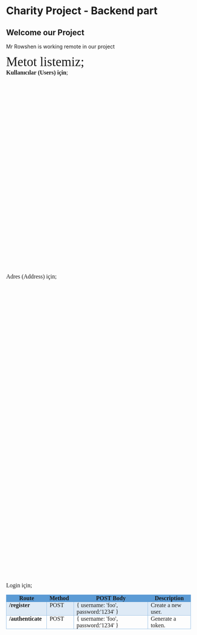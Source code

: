 # Charity Project - Backend part
## Welcome our Project
Mr Rowshen is working remote in our project

<p style='margin:0in;margin-bottom:.0001pt;font-size:16px;font-family:"Times New Roman",serif;'><span style="font-size:35px;">Metot listemiz;</span></p>
<p style='margin:0in;margin-bottom:.0001pt;font-size:16px;font-family:"Times New Roman",serif;'><strong>Kullanıcılar (Users) i&ccedil;in</strong>;</p>
<table style="width: 0.0pt;border-collapse:collapse;border: none;">
    <tbody>
        <tr>
            <td style="width: 103.25pt;border-top: 1pt solid rgb(91, 155, 213);border-bottom: 1pt solid rgb(91, 155, 213);border-left: 1pt solid rgb(91, 155, 213);border-image: initial;border-right: none;background: rgb(91, 155, 213);padding: 0in 5.4pt;vertical-align: top;">
                <p style='margin:0in;margin-bottom:.0001pt;font-size:16px;font-family:"Times New Roman",serif;text-align:center;'><strong>Route</strong></p>
            </td>
            <td style="width: 1in;border-top: 1pt solid rgb(91, 155, 213);border-left: none;border-bottom: 1pt solid rgb(91, 155, 213);border-right: none;background: rgb(91, 155, 213);padding: 0in 5.4pt;vertical-align: top;">
                <p style='margin:0in;margin-bottom:.0001pt;font-size:16px;font-family:"Times New Roman",serif;'><strong>Method</strong></p>
            </td>
            <td style="width: 148.5pt;border-top: 1pt solid rgb(91, 155, 213);border-left: none;border-bottom: 1pt solid rgb(91, 155, 213);border-right: none;background: rgb(91, 155, 213);padding: 0in 5.4pt;vertical-align: top;">
                <p style='margin:0in;margin-bottom:.0001pt;font-size:16px;font-family:"Times New Roman",serif;text-align:center;'><strong>POST Body</strong></p>
            </td>
            <td style="width: 179.25pt;border-top: 1pt solid rgb(91, 155, 213);border-right: 1pt solid rgb(91, 155, 213);border-bottom: 1pt solid rgb(91, 155, 213);border-image: initial;border-left: none;background: rgb(91, 155, 213);padding: 0in 5.4pt;vertical-align: top;">
                <p style='margin:0in;margin-bottom:.0001pt;font-size:16px;font-family:"Times New Roman",serif;text-align:center;'><strong>Description</strong></p>
            </td>
        </tr>
        <tr>
            <td style="width: 103.25pt;border-right: 1pt solid rgb(156, 194, 229);border-bottom: 1pt solid rgb(156, 194, 229);border-left: 1pt solid rgb(156, 194, 229);border-image: initial;border-top: none;background: rgb(222, 234, 246);padding: 0in 5.4pt;vertical-align: top;">
                <p style='margin:0in;margin-bottom:.0001pt;font-size:16px;font-family:"Times New Roman",serif;'><strong><span style="color:red;">/api/users</span></strong></p>
            </td>
            <td style="width: 1in;border-top: none;border-left: none;border-bottom: 1pt solid rgb(156, 194, 229);border-right: 1pt solid rgb(156, 194, 229);background: rgb(222, 234, 246);padding: 0in 5.4pt;vertical-align: top;">
                <p style='margin:0in;margin-bottom:.0001pt;font-size:16px;font-family:"Times New Roman",serif;'>GET</p>
            </td>
            <td style="width: 148.5pt;border-top: none;border-left: none;border-bottom: 1pt solid rgb(156, 194, 229);border-right: 1pt solid rgb(156, 194, 229);background: rgb(222, 234, 246);padding: 0in 5.4pt;vertical-align: top;">
                <p style='margin:0in;margin-bottom:.0001pt;font-size:16px;font-family:"Times New Roman",serif;'>Empty</p>
            </td>
            <td style="width: 179.25pt;border-top: none;border-left: none;border-bottom: 1pt solid rgb(156, 194, 229);border-right: 1pt solid rgb(156, 194, 229);background: rgb(222, 234, 246);padding: 0in 5.4pt;vertical-align: top;">
                <p style='margin:0in;margin-bottom:.0001pt;font-size:16px;font-family:"Times New Roman",serif;'>List all users.</p>
            </td>
        </tr>
        <tr>
            <td style="width: 103.25pt;border-right: 1pt solid rgb(156, 194, 229);border-bottom: 1pt solid rgb(156, 194, 229);border-left: 1pt solid rgb(156, 194, 229);border-image: initial;border-top: none;padding: 0in 5.4pt;vertical-align: top;">
                <p style='margin:0in;margin-bottom:.0001pt;font-size:16px;font-family:"Times New Roman",serif;'><strong><span style="color:  red;">/api/users</span></strong></p>
            </td>
            <td style="width: 1in;border-top: none;border-left: none;border-bottom: 1pt solid rgb(156, 194, 229);border-right: 1pt solid rgb(156, 194, 229);padding: 0in 5.4pt;vertical-align: top;">
                <p style='margin:0in;margin-bottom:.0001pt;font-size:16px;font-family:"Times New Roman",serif;'>POST</p>
            </td>
            <td style="width: 148.5pt;border-top: none;border-left: none;border-bottom: 1pt solid rgb(156, 194, 229);border-right: 1pt solid rgb(156, 194, 229);padding: 0in 5.4pt;vertical-align: top;">
                <p style='margin:0in;margin-bottom:.0001pt;font-size:16px;font-family:"Times New Roman",serif;line-height:13.5pt;background:#FFFFFE;'><span style='font-size:12px;font-family:"Courier New";color:black;'>{</span></p>
                <p style='margin:0in;margin-bottom:.0001pt;font-size:16px;font-family:"Times New Roman",serif;line-height:13.5pt;background:#FFFFFE;'><span style='font-size:12px;font-family:"Courier New";color:#A31515;'>&quot;firstname&quot;</span><span style='font-size:12px;font-family:"Courier New";color:black;'>:</span><span style='font-size:12px;font-family:"Courier New";color:#0451A5;'>&quot;davut&quot;</span><span style='font-size:12px;font-family:"Courier New";color:black;'>,</span></p>
                <p style='margin:0in;margin-bottom:.0001pt;font-size:16px;font-family:"Times New Roman",serif;line-height:13.5pt;background:#FFFFFE;'><span style='font-size:12px;font-family:"Courier New";color:#A31515;'>&quot;lastname&quot;</span><span style='font-size:12px;font-family:"Courier New";color:black;'>:</span><span style='font-size:12px;font-family:"Courier New";color:#0451A5;'>&quot;blk&quot;</span><span style='font-size:12px;font-family:"Courier New";color:black;'>,</span><span style='font-size:12px;font-family:"Courier New";color:#A31515;'>&nbsp;&quot;email&quot;</span><span style='font-size:12px;font-family:  "Courier New";color:black;'>:</span><span style='font-size:12px;font-family:"Courier New";color:#0451A5;'>&quot;davut@mail.com&quot;</span><span style='font-size:12px;font-family:"Courier New";color:black;'>,</span></p>
                <p style='margin:0in;margin-bottom:.0001pt;font-size:16px;font-family:"Times New Roman",serif;line-height:13.5pt;background:#FFFFFE;'><span style='font-size:12px;font-family:"Courier New";color:#A31515;'>&quot;username&quot;</span><span style='font-size:12px;font-family:"Courier New";color:black;'>:</span><span style='font-size:12px;font-family:"Courier New";color:#0451A5;'>&quot;dvtblk&quot;</span><span style='font-size:12px;font-family:"Courier New";color:black;'>,</span></p>
                <p style='margin:0in;margin-bottom:.0001pt;font-size:16px;font-family:"Times New Roman",serif;line-height:13.5pt;background:#FFFFFE;'><span style='font-size:12px;font-family:"Courier New";color:#A31515;'>&quot;password&quot;</span><span style='font-size:12px;font-family:"Courier New";color:black;'>:</span><span style='font-size:12px;font-family:"Courier New";color:#0451A5;'>&quot;dvtblk&quot;</span><span style='font-size:12px;font-family:"Courier New";color:black;'>,</span></p>
                <p style='margin:0in;margin-bottom:.0001pt;font-size:16px;font-family:"Times New Roman",serif;line-height:13.5pt;background:#FFFFFE;'><span style='font-size:12px;font-family:"Courier New";color:#A31515;'>&quot;phone&quot;</span><span style='font-size:12px;font-family:"Courier New";color:black;'>:</span><span style='font-size:12px;font-family:"Courier New";color:#0451A5;'>&quot;+123456789&quot;</span></p>
                <p style='margin:0in;margin-bottom:.0001pt;font-size:16px;font-family:"Times New Roman",serif;line-height:13.5pt;background:#FFFFFE;'><span style='font-size:12px;font-family:"Courier New";color:black;'>}</span></p>
                <p style='margin:0in;margin-bottom:.0001pt;font-size:16px;font-family:"Times New Roman",serif;'>&nbsp;</p>
            </td>
            <td style="width: 179.25pt;border-top: none;border-left: none;border-bottom: 1pt solid rgb(156, 194, 229);border-right: 1pt solid rgb(156, 194, 229);padding: 0in 5.4pt;vertical-align: top;">
                <p style='margin:0in;margin-bottom:.0001pt;font-size:16px;font-family:"Times New Roman",serif;'><span style="font-size:11px;">Create a new user.</span></p>
                <p style='margin:0in;margin-bottom:.0001pt;font-size:16px;font-family:"Times New Roman",serif;line-height:13.5pt;background:#FFFFFE;'><span style='font-size:11px;font-family:"Courier New";color:black;'>[ {</span></p>
                <p style='margin:0in;margin-bottom:.0001pt;font-size:16px;font-family:"Times New Roman",serif;line-height:13.5pt;background:#FFFFFE;'><span style='font-size:11px;font-family:"Courier New";color:#A31515;'>&quot;role&quot;</span><span style='font-size:11px;font-family:"Courier New";color:black;'>:&nbsp;</span><span style='font-size:11px;font-family:"Courier New";color:#0451A5;'>&quot;User&quot;</span><span style='font-size:11px;font-family:"Courier New";color:black;'>,<br>&nbsp;</span><span style='font-size:11px;font-family:"Courier New";color:#A31515;'>&quot;firstname&quot;</span><span style='font-size:11px;font-family:"Courier New";color:black;'>:&nbsp;</span><span style='font-size:11px;font-family:"Courier New";color:#0451A5;'>&quot;davut&quot;</span><span style='font-size:11px;font-family:"Courier New";color:black;'>,</span></p>
                <p style='margin:0in;margin-bottom:.0001pt;font-size:16px;font-family:"Times New Roman",serif;line-height:13.5pt;background:#FFFFFE;'><span style='font-size:11px;font-family:"Courier New";color:#A31515;'>&quot;lastname&quot;</span><span style='font-size:11px;font-family:"Courier New";color:black;'>:&nbsp;</span><span style='font-size:11px;font-family:"Courier New";color:#0451A5;'>&quot;blk&quot;</span><span style='font-size:11px;font-family:"Courier New";color:black;'>,</span></p>
                <p style='margin:0in;margin-bottom:.0001pt;font-size:16px;font-family:"Times New Roman",serif;line-height:13.5pt;background:#FFFFFE;'><span style='font-size:11px;font-family:"Courier New";color:#A31515;'>&quot;email&quot;</span><span style='font-size:11px;font-family:"Courier New";color:black;'>:&nbsp;</span><span style='font-size:11px;font-family:"Courier New";color:#0451A5;'>&quot;davut@mail.com&quot;</span><span style='font-size:11px;font-family:"Courier New";color:black;'>,</span></p>
                <p style='margin:0in;margin-bottom:.0001pt;font-size:16px;font-family:"Times New Roman",serif;line-height:13.5pt;background:#FFFFFE;'><span style='font-size:11px;font-family:"Courier New";color:#A31515;'>&quot;username&quot;</span><span style='font-size:11px;font-family:"Courier New";color:black;'>:&nbsp;</span><span style='font-size:11px;font-family:"Courier New";color:#0451A5;'>&quot;dvtblk&quot;</span><span style='font-size:11px;font-family:"Courier New";color:black;'>,</span></p>
                <p style='margin:0in;margin-bottom:.0001pt;font-size:16px;font-family:"Times New Roman",serif;line-height:13.5pt;background:#FFFFFE;'><span style='font-size:11px;font-family:"Courier New";color:#A31515;'>&quot;password&quot;</span><span style='font-size:11px;font-family:"Courier New";color:black;'>:&nbsp;</span><span style='font-size:11px;font-family:"Courier New";color:#0451A5;'>&quot;dvtblk&quot;</span><span style='font-size:11px;font-family:"Courier New";color:black;'>,</span></p>
                <p style='margin:0in;margin-bottom:.0001pt;font-size:16px;font-family:"Times New Roman",serif;line-height:13.5pt;background:#FFFFFE;'><span style='font-size:11px;font-family:"Courier New";color:#A31515;'>&quot;company&quot;</span><span style='font-size:11px;font-family:"Courier New";color:black;'>:&nbsp;</span><strong><span style='font-size:11px;font-family:"Courier New";color:#0451A5;'>null</span></strong><span style='font-size:11px;font-family:"Courier New";color:black;'>,</span></p>
                <p style='margin:0in;margin-bottom:.0001pt;font-size:16px;font-family:"Times New Roman",serif;line-height:13.5pt;background:#FFFFFE;'><span style='font-size:11px;font-family:"Courier New";color:#A31515;'>&quot;address&quot;</span><span style='font-size:11px;font-family:"Courier New";color:black;'>:&nbsp;</span><strong><span style='font-size:11px;font-family:"Courier New";color:#0451A5;'>null</span></strong><span style='font-size:11px;font-family:"Courier New";color:black;'>,</span></p>
                <p style='margin:0in;margin-bottom:.0001pt;font-size:16px;font-family:"Times New Roman",serif;line-height:13.5pt;background:#FFFFFE;'><span style='font-size:11px;font-family:"Courier New";color:#A31515;'>&quot;phone&quot;</span><span style='font-size:11px;font-family:"Courier New";color:black;'>:&nbsp;</span><span style='font-size:11px;font-family:"Courier New";color:#098658;'>123456789</span><span style='font-size:11px;font-family:"Courier New";color:black;'>,</span></p>
                <p style='margin:0in;margin-bottom:.0001pt;font-size:16px;font-family:"Times New Roman",serif;line-height:13.5pt;background:#FFFFFE;'><span style='font-size:11px;font-family:"Courier New";color:#A31515;'>&quot;last_login&quot;</span><span style='font-size:11px;font-family:"Courier New";color:black;'>:&nbsp;</span><span style='font-size:11px;font-family:"Courier New";color:#0451A5;'>&quot;2021-03-18T14:52:37.047Z&quot;</span><span style='font-size:11px;font-family:"Courier New";color:black;'>,</span></p>
                <p style='margin:0in;margin-bottom:.0001pt;font-size:16px;font-family:"Times New Roman",serif;line-height:13.5pt;background:#FFFFFE;'><span style='font-size:11px;font-family:"Courier New";color:#A31515;'>&quot;id&quot;</span><span style='font-size:11px;font-family:"Courier New";color:black;'>:&nbsp;</span><span style='font-size:11px;font-family:"Courier New";color:#0451A5;'>&quot;6053693574905c049a25c9d8&quot;</span></p>
                <p style='margin:0in;margin-bottom:.0001pt;font-size:16px;font-family:"Times New Roman",serif;line-height:13.5pt;background:#FFFFFE;'><span style='font-size:11px;font-family:"Courier New";color:black;'>&nbsp; &nbsp; }]</span></p>
            </td>
        </tr>
        <tr>
            <td style="width: 103.25pt;border-right: 1pt solid rgb(156, 194, 229);border-bottom: 1pt solid rgb(156, 194, 229);border-left: 1pt solid rgb(156, 194, 229);border-image: initial;border-top: none;background: rgb(222, 234, 246);padding: 0in 5.4pt;vertical-align: top;">
                <p style='margin:0in;margin-bottom:.0001pt;font-size:16px;font-family:"Times New Roman",serif;'><strong><span style="color:red;">/api/users/:id</span></strong></p>
            </td>
            <td style="width: 1in;border-top: none;border-left: none;border-bottom: 1pt solid rgb(156, 194, 229);border-right: 1pt solid rgb(156, 194, 229);background: rgb(222, 234, 246);padding: 0in 5.4pt;vertical-align: top;">
                <p style='margin:0in;margin-bottom:.0001pt;font-size:16px;font-family:"Times New Roman",serif;'>GET</p>
            </td>
            <td style="width: 148.5pt;border-top: none;border-left: none;border-bottom: 1pt solid rgb(156, 194, 229);border-right: 1pt solid rgb(156, 194, 229);background: rgb(222, 234, 246);padding: 0in 5.4pt;vertical-align: top;">
                <p style='margin:0in;margin-bottom:.0001pt;font-size:16px;font-family:"Times New Roman",serif;'>Empty</p>
            </td>
            <td style="width: 179.25pt;border-top: none;border-left: none;border-bottom: 1pt solid rgb(156, 194, 229);border-right: 1pt solid rgb(156, 194, 229);background: rgb(222, 234, 246);padding: 0in 5.4pt;vertical-align: top;">
                <p style='margin:0in;margin-bottom:.0001pt;font-size:16px;font-family:"Times New Roman",serif;'>Get a user.</p>
            </td>
        </tr>
        <tr>
            <td style="width: 103.25pt;border-right: 1pt solid rgb(156, 194, 229);border-bottom: 1pt solid rgb(156, 194, 229);border-left: 1pt solid rgb(156, 194, 229);border-image: initial;border-top: none;padding: 0in 5.4pt;vertical-align: top;">
                <p style='margin:0in;margin-bottom:.0001pt;font-size:16px;font-family:"Times New Roman",serif;'><strong><span style="color:  red;">/api/users/:id</span></strong></p>
            </td>
            <td style="width: 1in;border-top: none;border-left: none;border-bottom: 1pt solid rgb(156, 194, 229);border-right: 1pt solid rgb(156, 194, 229);padding: 0in 5.4pt;vertical-align: top;">
                <p style='margin:0in;margin-bottom:.0001pt;font-size:16px;font-family:"Times New Roman",serif;'>PUT</p>
            </td>
            <td style="width: 148.5pt;border-top: none;border-left: none;border-bottom: 1pt solid rgb(156, 194, 229);border-right: 1pt solid rgb(156, 194, 229);padding: 0in 5.4pt;vertical-align: top;">
                <p style='margin:0in;margin-bottom:.0001pt;font-size:16px;font-family:"Times New Roman",serif;line-height:13.5pt;background:#FFFFFE;'><span style='font-size:12px;font-family:"Courier New";color:black;'>{</span></p>
                <p style='margin:0in;margin-bottom:.0001pt;font-size:16px;font-family:"Times New Roman",serif;line-height:13.5pt;background:#FFFFFE;'><span style='font-size:12px;font-family:"Courier New";color:#A31515;'>&quot;firstname&quot;</span><span style='font-size:12px;font-family:"Courier New";color:black;'>:</span><span style='font-size:12px;font-family:"Courier New";color:#0451A5;'>&quot;john2&quot;</span><span style='font-size:12px;font-family:"Courier New";color:black;'>,</span></p>
                <p style='margin:0in;margin-bottom:.0001pt;font-size:16px;font-family:"Times New Roman",serif;line-height:13.5pt;background:#FFFFFE;'><span style='font-size:12px;font-family:"Courier New";color:#A31515;'>&quot;lastname&quot;</span><span style='font-size:12px;font-family:"Courier New";color:black;'>:</span><span style='font-size:12px;font-family:"Courier New";color:#0451A5;'>&quot;doe2&quot;</span><span style='font-size:12px;font-family:"Courier New";color:black;'>, &nbsp; &nbsp;</span><span style='font-size:12px;font-family:"Courier New";color:#A31515;'>&quot;email&quot;</span><span style='font-size:12px;font-family:"Courier New";color:black;'>:</span><span style='font-size:12px;font-family:"Courier New";color:#0451A5;'>&quot;john@example.com&quot;</span><span style='font-size:12px;font-family:"Courier New";color:black;'>, &nbsp; &nbsp;</span><span style='font-size:12px;font-family:"Courier New";color:#A31515;'>&quot;username&quot;</span><span style='font-size:12px;font-family:"Courier New";color:black;'>:</span><span style='font-size:12px;font-family:"Courier New";color:#0451A5;'>&quot;johndoe2&quot;</span><span style='font-size:12px;font-family:"Courier New";color:black;'>, &nbsp; &nbsp;</span><span style='font-size:12px;font-family:"Courier New";color:#A31515;'>&quot;password&quot;</span><span style='font-size:12px;font-family:"Courier New";color:black;'>:</span><span style='font-size:12px;font-family:"Courier New";color:#0451A5;'>&quot;johndoe2&quot;</span><span style='font-size:12px;font-family:"Courier New";color:black;'>, &nbsp; &nbsp;</span><span style='font-size:12px;font-family:"Courier New";color:#A31515;'>&quot;phone&quot;</span><span style='font-size:12px;font-family:"Courier New";color:black;'>:</span><span style='font-size:12px;font-family:"Courier New";color:#0451A5;'>&quot;+12345678922222&quot;</span></p>
                <p style='margin:0in;margin-bottom:.0001pt;font-size:16px;font-family:"Times New Roman",serif;line-height:13.5pt;background:#FFFFFE;'><span style='font-size:12px;font-family:"Courier New";color:black;'>}</span></p>
            </td>
            <td style="width: 179.25pt;border-top: none;border-left: none;border-bottom: 1pt solid rgb(156, 194, 229);border-right: 1pt solid rgb(156, 194, 229);padding: 0in 5.4pt;vertical-align: top;">
                <p style='margin:0in;margin-bottom:.0001pt;font-size:16px;font-family:"Times New Roman",serif;'>Update a user with new info.</p>
            </td>
        </tr>
        <tr>
            <td style="width: 103.25pt;border-right: 1pt solid rgb(156, 194, 229);border-bottom: 1pt solid rgb(156, 194, 229);border-left: 1pt solid rgb(156, 194, 229);border-image: initial;border-top: none;background: rgb(222, 234, 246);padding: 0in 5.4pt;vertical-align: top;">
                <p style='margin:0in;margin-bottom:.0001pt;font-size:16px;font-family:"Times New Roman",serif;'><strong><span style="color:red;">/api/users/:id</span></strong></p>
            </td>
            <td style="width: 1in;border-top: none;border-left: none;border-bottom: 1pt solid rgb(156, 194, 229);border-right: 1pt solid rgb(156, 194, 229);background: rgb(222, 234, 246);padding: 0in 5.4pt;vertical-align: top;">
                <p style='margin:0in;margin-bottom:.0001pt;font-size:16px;font-family:"Times New Roman",serif;'>DELETE</p>
            </td>
            <td style="width: 148.5pt;border-top: none;border-left: none;border-bottom: 1pt solid rgb(156, 194, 229);border-right: 1pt solid rgb(156, 194, 229);background: rgb(222, 234, 246);padding: 0in 5.4pt;vertical-align: top;">
                <p style='margin:0in;margin-bottom:.0001pt;font-size:16px;font-family:"Times New Roman",serif;'>Empty</p>
            </td>
            <td style="width: 179.25pt;border-top: none;border-left: none;border-bottom: 1pt solid rgb(156, 194, 229);border-right: 1pt solid rgb(156, 194, 229);background: rgb(222, 234, 246);padding: 0in 5.4pt;vertical-align: top;">
                <p style='margin:0in;margin-bottom:.0001pt;font-size:16px;font-family:"Times New Roman",serif;'>Delete a user.</p>
            </td>
        </tr>
        <tr>
            <td style="width: 103.25pt;border-right: 1pt solid rgb(156, 194, 229);border-bottom: 1pt solid rgb(156, 194, 229);border-left: 1pt solid rgb(156, 194, 229);border-image: initial;border-top: none;padding: 0in 5.4pt;vertical-align: top;">
                <p style='margin:0in;margin-bottom:.0001pt;font-size:16px;font-family:"Times New Roman",serif;'><strong><span style="color:  red;">/api/users/</span></strong></p>
            </td>
            <td style="width: 1in;border-top: none;border-left: none;border-bottom: 1pt solid rgb(156, 194, 229);border-right: 1pt solid rgb(156, 194, 229);padding: 0in 5.4pt;vertical-align: top;">
                <p style='margin:0in;margin-bottom:.0001pt;font-size:16px;font-family:"Times New Roman",serif;'><span style="color:red;">DELETE</span></p>
            </td>
            <td style="width: 148.5pt;border-top: none;border-left: none;border-bottom: 1pt solid rgb(156, 194, 229);border-right: 1pt solid rgb(156, 194, 229);padding: 0in 5.4pt;vertical-align: top;">
                <p style='margin:0in;margin-bottom:.0001pt;font-size:16px;font-family:"Times New Roman",serif;'><span style="color:red;">Empty</span></p>
            </td>
            <td style="width: 179.25pt;border-top: none;border-left: none;border-bottom: 1pt solid rgb(156, 194, 229);border-right: 1pt solid rgb(156, 194, 229);padding: 0in 5.4pt;vertical-align: top;">
                <p style='margin:0in;margin-bottom:.0001pt;font-size:16px;font-family:"Times New Roman",serif;'><span style="color:red;">Delete all users.</span></p>
            </td>
        </tr>
    </tbody>
</table>
<p style='margin:0in;margin-bottom:.0001pt;font-size:16px;font-family:"Times New Roman",serif;'>Adres (Address) i&ccedil;in;</p>
<table style="width: 0.0pt;border-collapse:collapse;border: none;">
    <tbody>
        <tr>
            <td style="width: 112.25pt;border-top: 1pt solid rgb(91, 155, 213);border-bottom: 1pt solid rgb(91, 155, 213);border-left: 1pt solid rgb(91, 155, 213);border-image: initial;border-right: none;background: rgb(91, 155, 213);padding: 0in 5.4pt;vertical-align: top;">
                <p style='margin:0in;margin-bottom:.0001pt;font-size:16px;font-family:"Times New Roman",serif;text-align:center;'><strong>Route</strong></p>
            </td>
            <td style="width: 40.5pt;border-top: 1pt solid rgb(91, 155, 213);border-left: none;border-bottom: 1pt solid rgb(91, 155, 213);border-right: none;background: rgb(91, 155, 213);padding: 0in 5.4pt;vertical-align: top;">
                <p style='margin:0in;margin-bottom:.0001pt;font-size:16px;font-family:"Times New Roman",serif;'><strong>Method</strong></p>
            </td>
            <td style="width: 139.5pt;border-top: 1pt solid rgb(91, 155, 213);border-left: none;border-bottom: 1pt solid rgb(91, 155, 213);border-right: none;background: rgb(91, 155, 213);padding: 0in 5.4pt;vertical-align: top;">
                <p style='margin:0in;margin-bottom:.0001pt;font-size:16px;font-family:"Times New Roman",serif;text-align:center;'><strong>POST Body</strong></p>
            </td>
            <td style="width: 2.75in;border-top: 1pt solid rgb(91, 155, 213);border-right: 1pt solid rgb(91, 155, 213);border-bottom: 1pt solid rgb(91, 155, 213);border-image: initial;border-left: none;background: rgb(91, 155, 213);padding: 0in 5.4pt;vertical-align: top;">
                <p style='margin:0in;margin-bottom:.0001pt;font-size:16px;font-family:"Times New Roman",serif;text-align:center;'><strong>Description</strong></p>
            </td>
        </tr>
        <tr>
            <td style="width: 112.25pt;border-right: 1pt solid rgb(156, 194, 229);border-bottom: 1pt solid rgb(156, 194, 229);border-left: 1pt solid rgb(156, 194, 229);border-image: initial;border-top: none;background: rgb(222, 234, 246);padding: 0in 5.4pt;vertical-align: top;">
                <p style='margin:0in;margin-bottom:.0001pt;font-size:16px;font-family:"Times New Roman",serif;'><strong>/api/address</strong></p>
            </td>
            <td style="width: 40.5pt;border-top: none;border-left: none;border-bottom: 1pt solid rgb(156, 194, 229);border-right: 1pt solid rgb(156, 194, 229);background: rgb(222, 234, 246);padding: 0in 5.4pt;vertical-align: top;">
                <p style='margin:0in;margin-bottom:.0001pt;font-size:16px;font-family:"Times New Roman",serif;'>GET</p>
            </td>
            <td style="width: 139.5pt;border-top: none;border-left: none;border-bottom: 1pt solid rgb(156, 194, 229);border-right: 1pt solid rgb(156, 194, 229);background: rgb(222, 234, 246);padding: 0in 5.4pt;vertical-align: top;">
                <p style='margin:0in;margin-bottom:.0001pt;font-size:16px;font-family:"Times New Roman",serif;'>Empty</p>
            </td>
            <td style="width: 2.75in;border-top: none;border-left: none;border-bottom: 1pt solid rgb(156, 194, 229);border-right: 1pt solid rgb(156, 194, 229);background: rgb(222, 234, 246);padding: 0in 5.4pt;vertical-align: top;">
                <p style='margin:0in;margin-bottom:.0001pt;font-size:16px;font-family:"Times New Roman",serif;'>List all addresses.</p>
            </td>
        </tr>
        <tr>
            <td style="width: 112.25pt;border-right: 1pt solid rgb(156, 194, 229);border-bottom: 1pt solid rgb(156, 194, 229);border-left: 1pt solid rgb(156, 194, 229);border-image: initial;border-top: none;padding: 0in 5.4pt;height: 8.75pt;vertical-align: top;">
                <p style='margin:0in;margin-bottom:.0001pt;font-size:16px;font-family:"Times New Roman",serif;'><strong>/api/address</strong></p>
            </td>
            <td style="width: 40.5pt;border-top: none;border-left: none;border-bottom: 1pt solid rgb(156, 194, 229);border-right: 1pt solid rgb(156, 194, 229);padding: 0in 5.4pt;height: 8.75pt;vertical-align: top;">
                <p style='margin:0in;margin-bottom:.0001pt;font-size:16px;font-family:"Times New Roman",serif;'>POST</p>
            </td>
            <td style="width: 139.5pt;border-top: none;border-left: none;border-bottom: 1pt solid rgb(156, 194, 229);border-right: 1pt solid rgb(156, 194, 229);padding: 0in 5.4pt;height: 8.75pt;vertical-align: top;">
                <p style='margin:0in;margin-bottom:.0001pt;font-size:16px;font-family:"Times New Roman",serif;line-height:13.5pt;background:#FFFFFE;'><span style='font-size:12px;font-family:"Courier New";color:black;'>{</span></p>
                <p style='margin:0in;margin-bottom:.0001pt;font-size:16px;font-family:"Times New Roman",serif;line-height:13.5pt;background:#FFFFFE;'><span style='font-size:12px;font-family:"Courier New";color:black;'>&nbsp; &nbsp;&nbsp;</span><span style='font-size:12px;font-family:"Courier New";color:#A31515;'>&quot;address_name&quot;</span><span style='font-size:12px;font-family:"Courier New";color:black;'>:</span><span style='font-size:12px;font-family:"Courier New";color:#0451A5;'>&quot;ev&quot;</span><span style='font-size:12px;font-family:"Courier New";color:black;'>, &nbsp; &nbsp;</span><span style='font-size:12px;font-family:"Courier New";color:#A31515;'>&quot;address_title&quot;</span><span style='font-size:12px;font-family:"Courier New";color:black;'>:</span><span style='font-size:12px;font-family:"Courier New";color:#0451A5;'>&quot;Evim&quot;</span><span style='font-size:12px;font-family:"Courier New";color:black;'>,</span></p>
                <p style='margin:0in;margin-bottom:.0001pt;font-size:16px;font-family:"Times New Roman",serif;line-height:13.5pt;background:#FFFFFE;'><span style='font-size:12px;font-family:"Courier New";color:#A31515;'>&quot;country&quot;</span><span style='font-size:12px;font-family:"Courier New";color:black;'>:</span><span style='font-size:12px;font-family:"Courier New";color:#0451A5;'>&quot;Turkey&quot;</span><span style='font-size:12px;font-family:"Courier New";color:black;'>,</span></p>
                <p style='margin:0in;margin-bottom:.0001pt;font-size:16px;font-family:"Times New Roman",serif;line-height:13.5pt;background:#FFFFFE;'><span style='font-size:12px;font-family:"Courier New";color:#A31515;'>&quot;city&quot;</span><span style='font-size:12px;font-family:"Courier New";color:black;'>:</span><span style='font-size:12px;font-family:"Courier New";color:#0451A5;'>&quot;Manisa&quot;</span><span style='font-size:12px;font-family:"Courier New";color:black;'>, &nbsp; &nbsp;</span><span style='font-size:12px;font-family:"Courier New";color:#A31515;'>&quot;state&quot;</span><span style='font-size:12px;font-family:"Courier New";color:black;'>:</span><span style='font-size:12px;font-family:"Courier New";color:#0451A5;'>&quot;Turgutlu&quot;</span><span style='font-size:12px;font-family:"Courier New";color:black;'>, &nbsp; &nbsp;</span><span style='font-size:12px;font-family:"Courier New";color:#A31515;'>&quot;post_code&quot;</span><span style='font-size:12px;font-family:"Courier New";color:black;'>:</span><span style='font-size:12px;font-family:"Courier New";color:#0451A5;'>&quot;45310&quot;</span><span style='font-size:12px;font-family:"Courier New";color:black;'>, &nbsp; &nbsp;</span><span style='font-size:12px;font-family:"Courier New";color:#A31515;'>&quot;id&quot;</span><span style='font-size:12px;font-family:"Courier New";color:black;'>:</span><span style='font-size:12px;font-family:"Courier New";color:#0451A5;'>&quot;6053704974905c049a25c9de&quot;</span></p>
                <p style='margin:0in;margin-bottom:.0001pt;font-size:16px;font-family:"Times New Roman",serif;line-height:13.5pt;background:#FFFFFE;'><span style='font-size:12px;font-family:"Courier New";color:black;'>}</span></p>
            </td>
            <td style="width: 2.75in;border-top: none;border-left: none;border-bottom: 1pt solid rgb(156, 194, 229);border-right: 1pt solid rgb(156, 194, 229);padding: 0in 5.4pt;height: 8.75pt;vertical-align: top;">
                <p style='margin:0in;margin-bottom:.0001pt;font-size:16px;font-family:"Times New Roman",serif;line-height:13.5pt;background:#FFFFFE;'><span style="font-size:11px;">Create a new address.</span><span style='font-size:11px;font-family:"Courier New";color:black;'>&nbsp;{</span></p>
                <p style='margin:0in;margin-bottom:.0001pt;font-size:16px;font-family:"Times New Roman",serif;line-height:13.5pt;background:#FFFFFE;'><span style='font-size:11px;font-family:"Courier New";color:black;'>&nbsp;</span><span style='font-size:11px;font-family:"Courier New";color:#A31515;'>&quot;role&quot;</span><span style='font-size:11px;font-family:"Courier New";color:black;'>:&nbsp;</span><span style='font-size:11px;font-family:"Courier New";color:#0451A5;'>&quot;User&quot;</span><span style='font-size:11px;font-family:"Courier New";color:black;'>,</span></p>
                <p style='margin:0in;margin-bottom:.0001pt;font-size:16px;font-family:"Times New Roman",serif;line-height:13.5pt;background:#FFFFFE;'><span style='font-size:11px;font-family:"Courier New";color:#A31515;'>&quot;firstname&quot;</span><span style='font-size:11px;font-family:"Courier New";color:black;'>:&nbsp;</span><span style='font-size:11px;font-family:"Courier New";color:#0451A5;'>&quot;john3</span></p>
                <p style='margin:0in;margin-bottom:.0001pt;font-size:16px;font-family:"Times New Roman",serif;line-height:13.5pt;background:#FFFFFE;'><span style='font-size:11px;font-family:"Courier New";color:#A31515;'>&quot;lastname&quot;</span><span style='font-size:11px;font-family:"Courier New";color:black;'>:&nbsp;</span><span style='font-size:11px;font-family:"Courier New";color:#0451A5;'>&quot;doe2&quot;</span><span style='font-size:11px;font-family:"Courier New";color:black;'>,</span></p>
                <p style='margin:0in;margin-bottom:.0001pt;font-size:16px;font-family:"Times New Roman",serif;line-height:13.5pt;background:#FFFFFE;'><span style='font-size:11px;font-family:"Courier New";color:#A31515;'>&quot;email&quot;</span><span style='font-size:11px;font-family:"Courier New";color:black;'>:&nbsp;</span><span style='font-size:11px;font-family:"Courier New";color:#0451A5;'>&quot;john@example2.com&quot;</span><span style='font-size:11px;font-family:"Courier New";color:black;'>,</span></p>
                <p style='margin:0in;margin-bottom:.0001pt;font-size:16px;font-family:"Times New Roman",serif;line-height:13.5pt;background:#FFFFFE;'><span style='font-size:11px;font-family:"Courier New";color:#A31515;'>&quot;username&quot;</span><span style='font-size:11px;font-family:"Courier New";color:black;'>:&nbsp;</span><span style='font-size:11px;font-family:"Courier New";color:#0451A5;'>&quot;johndoe3&quot;</span><span style='font-size:11px;font-family:"Courier New";color:black;'>,</span></p>
                <p style='margin:0in;margin-bottom:.0001pt;font-size:16px;font-family:"Times New Roman",serif;line-height:13.5pt;background:#FFFFFE;'><span style='font-size:11px;font-family:"Courier New";color:#A31515;'>&quot;password&quot;</span><span style='font-size:11px;font-family:"Courier New";color:black;'>:&nbsp;</span><span style='font-size:11px;font-family:"Courier New";color:#0451A5;'>&quot;johndoe2&quot;</span><span style='font-size:11px;font-family:"Courier New";color:black;'>,</span></p>
                <p style='margin:0in;margin-bottom:.0001pt;font-size:16px;font-family:"Times New Roman",serif;line-height:13.5pt;background:#FFFFFE;'><span style='font-size:11px;font-family:"Courier New";color:#A31515;'>&quot;company&quot;</span><span style='font-size:11px;font-family:"Courier New";color:black;'>:&nbsp;</span><strong><span style='font-size:11px;font-family:"Courier New";color:#0451A5;'>null</span></strong><span style='font-size:11px;font-family:"Courier New";color:black;'>,</span></p>
                <p style='margin:0in;margin-bottom:.0001pt;font-size:16px;font-family:"Times New Roman",serif;line-height:13.5pt;background:#FFFFFE;'><strong><span style='font-size:11px;font-family:"Courier New";color:#FFC000;'>&quot;</span></strong><strong><span style='font-size:11px;font-family:"Courier New";color:#C00000;'>address</span></strong><strong><span style='font-size:11px;font-family:"Courier New";color:#FFC000;'>&quot;:&nbsp;</span></strong><strong><span style='font-size:11px;font-family:"Courier New";color:#00B050;'>&quot;605377f94ab73b05a7343664&quot;,</span></strong></p>
                <p style='margin:0in;margin-bottom:.0001pt;font-size:16px;font-family:"Times New Roman",serif;line-height:13.5pt;background:#FFFFFE;'><span style='font-size:11px;font-family:"Courier New";color:#A31515;'>&quot;phone&quot;</span><span style='font-size:11px;font-family:"Courier New";color:black;'>:&nbsp;</span><span style='font-size:11px;font-family:"Courier New";color:#0070C0;'>12345678922222</span><span style='font-size:11px;font-family:"Courier New";color:black;'>,</span></p>
                <p style='margin:0in;margin-bottom:.0001pt;font-size:16px;font-family:"Times New Roman",serif;line-height:13.5pt;background:#FFFFFE;'><span style='font-size:11px;font-family:"Courier New";color:#A31515;'>&quot;last_login&quot;</span><span style='font-size:11px;font-family:"Courier New";color:black;'>:&nbsp;</span><span style='font-size:11px;font-family:"Courier New";color:#0451A5;'>&quot;2021-03-18T15:22:49.571Z&quot;</span><span style='font-size:11px;font-family:"Courier New";color:black;'>,</span></p>
                <p style='margin:0in;margin-bottom:.0001pt;font-size:16px;font-family:"Times New Roman",serif;line-height:13.5pt;background:#FFFFFE;'><span style='font-size:11px;font-family:"Courier New";color:#A31515;'>&quot;id&quot;</span><span style='font-size:11px;font-family:"Courier New";color:black;'>:&nbsp;</span><span style='font-size:11px;font-family:"Courier New";color:#0451A5;'>&quot;6053704974905c049a25c9de&quot;</span><span style='font-size:11px;font-family:"Courier New";color:black;'>}</span></p>
                <p style='margin:0in;margin-bottom:.0001pt;font-size:16px;font-family:"Times New Roman",serif;line-height:13.5pt;background:#FFFFFE;'><span style='font-size:11px;font-family:"Courier New";color:black;'>&nbsp;</span></p>
                <p style='margin:0in;margin-bottom:.0001pt;font-size:16px;font-family:"Times New Roman",serif;line-height:13.5pt;background:#FFFFFE;'><span style="font-size:7px;">&nbsp;</span></p>
            </td>
        </tr>
        <tr>
            <td style="width: 112.25pt;border-right: 1pt solid rgb(156, 194, 229);border-bottom: 1pt solid rgb(156, 194, 229);border-left: 1pt solid rgb(156, 194, 229);border-image: initial;border-top: none;background: rgb(222, 234, 246);padding: 0in 5.4pt;vertical-align: top;">
                <p style='margin:0in;margin-bottom:.0001pt;font-size:16px;font-family:"Times New Roman",serif;'><strong>/api/ address /:id</strong></p>
            </td>
            <td style="width: 40.5pt;border-top: none;border-left: none;border-bottom: 1pt solid rgb(156, 194, 229);border-right: 1pt solid rgb(156, 194, 229);background: rgb(222, 234, 246);padding: 0in 5.4pt;vertical-align: top;">
                <p style='margin:0in;margin-bottom:.0001pt;font-size:16px;font-family:"Times New Roman",serif;'>GET</p>
            </td>
            <td style="width: 139.5pt;border-top: none;border-left: none;border-bottom: 1pt solid rgb(156, 194, 229);border-right: 1pt solid rgb(156, 194, 229);background: rgb(222, 234, 246);padding: 0in 5.4pt;vertical-align: top;">
                <p style='margin:0in;margin-bottom:.0001pt;font-size:16px;font-family:"Times New Roman",serif;'>Empty</p>
                <p style='margin:0in;margin-bottom:.0001pt;font-size:16px;font-family:"Times New Roman",serif;'>&nbsp;</p>
                <p style='margin:0in;margin-bottom:.0001pt;font-size:16px;font-family:"Times New Roman",serif;'>&nbsp;</p>
                <p style='margin:0in;margin-bottom:.0001pt;font-size:16px;font-family:"Times New Roman",serif;'>&nbsp;</p>
                <p style='margin:0in;margin-bottom:.0001pt;font-size:16px;font-family:"Times New Roman",serif;'>&nbsp;</p>
            </td>
            <td style="width: 2.75in;border-top: none;border-left: none;border-bottom: 1pt solid rgb(156, 194, 229);border-right: 1pt solid rgb(156, 194, 229);background: rgb(222, 234, 246);padding: 0in 5.4pt;vertical-align: top;">
                <p style='margin:0in;margin-bottom:.0001pt;font-size:16px;font-family:"Times New Roman",serif;'>Get an address.</p>
                <p style='margin:0in;margin-bottom:.0001pt;font-size:16px;font-family:"Times New Roman",serif;line-height:13.5pt;background:#FFFFFE;'><span style='font-size:11px;font-family:"Courier New";color:black;'>{</span></p>
                <p style='margin:0in;margin-bottom:.0001pt;font-size:16px;font-family:"Times New Roman",serif;line-height:13.5pt;background:#FFFFFE;'><span style='font-size:11px;font-family:"Courier New";color:#A31515;'>&quot;address_name&quot;</span><span style='font-size:11px;font-family:"Courier New";color:black;'>:&nbsp;</span><span style='font-size:11px;font-family:"Courier New";color:#0451A5;'>&quot;ev&quot;</span><span style='font-size:11px;font-family:"Courier New";color:black;'>,</span></p>
                <p style='margin:0in;margin-bottom:.0001pt;font-size:16px;font-family:"Times New Roman",serif;line-height:13.5pt;background:#FFFFFE;'><span style='font-size:11px;font-family:"Courier New";color:#A31515;'>&quot;address_title&quot;</span><span style='font-size:11px;font-family:"Courier New";color:black;'>:&nbsp;</span><span style='font-size:11px;font-family:"Courier New";color:#0451A5;'>&quot;Evim&quot;</span><span style='font-size:11px;font-family:"Courier New";color:black;'>,</span></p>
                <p style='margin:0in;margin-bottom:.0001pt;font-size:16px;font-family:"Times New Roman",serif;line-height:13.5pt;background:#FFFFFE;'><span style='font-size:11px;font-family:"Courier New";color:#A31515;'>&quot;country&quot;</span><span style='font-size:11px;font-family:"Courier New";color:black;'>:&nbsp;</span><span style='font-size:11px;font-family:"Courier New";color:#0451A5;'>&quot;Turkey&quot;</span><span style='font-size:11px;font-family:"Courier New";color:black;'>,</span></p>
                <p style='margin:0in;margin-bottom:.0001pt;font-size:16px;font-family:"Times New Roman",serif;line-height:13.5pt;background:#FFFFFE;'><span style='font-size:11px;font-family:"Courier New";color:#A31515;'>&quot;city&quot;</span><span style='font-size:11px;font-family:"Courier New";color:black;'>:&nbsp;</span><span style='font-size:11px;font-family:"Courier New";color:#0451A5;'>&quot;Manisa&quot;</span><span style='font-size:11px;font-family:"Courier New";color:black;'>,</span></p>
                <p style='margin:0in;margin-bottom:.0001pt;font-size:16px;font-family:"Times New Roman",serif;line-height:13.5pt;background:#FFFFFE;'><span style='font-size:11px;font-family:"Courier New";color:#A31515;'>&quot;state&quot;</span><span style='font-size:11px;font-family:"Courier New";color:black;'>:&nbsp;</span><span style='font-size:11px;font-family:"Courier New";color:#0451A5;'>&quot;Turgutlu&quot;</span><span style='font-size:11px;font-family:"Courier New";color:black;'>,</span></p>
                <p style='margin:0in;margin-bottom:.0001pt;font-size:16px;font-family:"Times New Roman",serif;line-height:13.5pt;background:#FFFFFE;'><span style='font-size:11px;font-family:"Courier New";color:#A31515;'>&quot;post_code&quot;</span><span style='font-size:11px;font-family:"Courier New";color:black;'>:&nbsp;</span><span style='font-size:11px;font-family:"Courier New";color:#0451A5;'>&quot;45310&quot;</span><span style='font-size:11px;font-family:"Courier New";color:black;'>,</span></p>
                <p style='margin:0in;margin-bottom:.0001pt;font-size:16px;font-family:"Times New Roman",serif;line-height:13.5pt;background:#FFFFFE;'><span style='font-size:11px;font-family:"Courier New";color:#A31515;'>&quot;address_1&quot;</span><span style='font-size:11px;font-family:"Courier New";color:black;'>:&nbsp;</span><strong><span style='font-size:11px;font-family:"Courier New";color:#0451A5;'>null</span></strong><span style='font-size:11px;font-family:"Courier New";color:black;'>,</span></p>
                <p style='margin:0in;margin-bottom:.0001pt;font-size:16px;font-family:"Times New Roman",serif;line-height:13.5pt;background:#FFFFFE;'><span style='font-size:11px;font-family:"Courier New";color:#A31515;'>&quot;address_2&quot;</span><span style='font-size:11px;font-family:"Courier New";color:black;'>:&nbsp;</span><strong><span style='font-size:11px;font-family:"Courier New";color:#0451A5;'>null</span></strong><span style='font-size:11px;font-family:"Courier New";color:black;'>,</span></p>
                <p style='margin:0in;margin-bottom:.0001pt;font-size:16px;font-family:"Times New Roman",serif;line-height:13.5pt;background:#FFFFFE;'><span style='font-size:11px;font-family:"Courier New";color:#A31515;'>&quot;updated_at&quot;</span><span style='font-size:11px;font-family:"Courier New";color:black;'>:&nbsp;</span><strong><span style='font-size:11px;font-family:"Courier New";color:#0451A5;'>null</span></strong><span style='font-size:11px;font-family:"Courier New";color:black;'>,</span></p>
                <p style='margin:0in;margin-bottom:.0001pt;font-size:16px;font-family:"Times New Roman",serif;line-height:13.5pt;background:#FFFFFE;'><span style='font-size:11px;font-family:"Courier New";color:#A31515;'>&quot;id&quot;</span><span style='font-size:11px;font-family:"Courier New";color:black;'>:&nbsp;</span><span style='font-size:11px;font-family:"Courier New";color:#0451A5;'>&quot;605377f94ab73b05a7343664&quot;&nbsp;</span><span style='font-size:11px;font-family:"Courier New";color:black;'>&nbsp; &nbsp;}</span></p>
                <p style='margin:0in;margin-bottom:.0001pt;font-size:16px;font-family:"Times New Roman",serif;'><span style="font-size:7px;">&nbsp;</span></p>
            </td>
        </tr>
        <tr>
            <td style="width: 112.25pt;border-right: 1pt solid rgb(156, 194, 229);border-bottom: 1pt solid rgb(156, 194, 229);border-left: 1pt solid rgb(156, 194, 229);border-image: initial;border-top: none;padding: 0in 5.4pt;height: 11.6pt;vertical-align: top;">
                <p style='margin:0in;margin-bottom:.0001pt;font-size:16px;font-family:"Times New Roman",serif;'><strong>/api/ address /:id</strong></p>
            </td>
            <td style="width: 40.5pt;border-top: none;border-left: none;border-bottom: 1pt solid rgb(156, 194, 229);border-right: 1pt solid rgb(156, 194, 229);padding: 0in 5.4pt;height: 11.6pt;vertical-align: top;">
                <p style='margin:0in;margin-bottom:.0001pt;font-size:16px;font-family:"Times New Roman",serif;'>PUT</p>
            </td>
            <td style="width: 139.5pt;border-top: none;border-left: none;border-bottom: 1pt solid rgb(156, 194, 229);border-right: 1pt solid rgb(156, 194, 229);padding: 0in 5.4pt;height: 11.6pt;vertical-align: top;">
                <p style='margin:0in;margin-bottom:.0001pt;font-size:16px;font-family:"Times New Roman",serif;line-height:13.5pt;background:#FFFFFE;'><span style='font-size:11px;font-family:"Courier New";color:black;'>{&nbsp;</span><span style='font-size:11px;font-family:"Courier New";color:#A31515;'>&quot;address_name&quot;</span><span style='font-size:11px;font-family:"Courier New";color:black;'>:</span><span style='font-size:11px;font-family:"Courier New";color:#0451A5;'>&quot;evv&quot;</span><span style='font-size:11px;font-family:"Courier New";color:black;'>,</span></p>
                <p style='margin:0in;margin-bottom:.0001pt;font-size:16px;font-family:"Times New Roman",serif;line-height:13.5pt;background:#FFFFFE;'><span style='font-size:11px;font-family:"Courier New";color:#A31515;'>&quot;address_title&quot;</span><span style='font-size:11px;font-family:"Courier New";color:black;'>:</span><span style='font-size:11px;font-family:"Courier New";color:#0451A5;'>&quot;Evimmmm&quot;</span><span style='font-size:11px;font-family:"Courier New";color:black;'>,</span></p>
                <p style='margin:0in;margin-bottom:.0001pt;font-size:16px;font-family:"Times New Roman",serif;line-height:13.5pt;background:#FFFFFE;'><span style='font-size:11px;font-family:"Courier New";color:#A31515;'>&quot;country&quot;</span><span style='font-size:11px;font-family:"Courier New";color:black;'>:</span><span style='font-size:11px;font-family:"Courier New";color:#0451A5;'>&quot;Turkmenistan&quot;</span><span style='font-size:11px;font-family:"Courier New";color:black;'>,</span></p>
                <p style='margin:0in;margin-bottom:.0001pt;font-size:16px;font-family:"Times New Roman",serif;line-height:13.5pt;background:#FFFFFE;'><span style='font-size:11px;font-family:"Courier New";color:#A31515;'>&quot;city&quot;</span><span style='font-size:11px;font-family:"Courier New";color:black;'>:</span><span style='font-size:11px;font-family:"Courier New";color:#0451A5;'>&quot;Aşgabat&quot;</span><span style='font-size:11px;font-family:"Courier New";color:black;'>,</span></p>
                <p style='margin:0in;margin-bottom:.0001pt;font-size:16px;font-family:"Times New Roman",serif;line-height:13.5pt;background:#FFFFFE;'><span style='font-size:11px;font-family:"Courier New";color:#A31515;'>&quot;state&quot;</span><span style='font-size:11px;font-family:"Courier New";color:black;'>:</span><span style='font-size:11px;font-family:"Courier New";color:#0451A5;'>&quot;Turkos caicos&quot;</span><span style='font-size:11px;font-family:"Courier New";color:black;'>,</span></p>
                <p style='margin:0in;margin-bottom:.0001pt;font-size:16px;font-family:"Times New Roman",serif;line-height:13.5pt;background:#FFFFFE;'><span style='font-size:11px;font-family:"Courier New";color:#A31515;'>&quot;post_code&quot;</span><span style='font-size:11px;font-family:"Courier New";color:black;'>:</span><span style='font-size:11px;font-family:"Courier New";color:#0451A5;'>&quot;11111145310&quot;</span><span style='font-size:11px;font-family:"Courier New";color:black;'>,</span></p>
                <p style='margin:0in;margin-bottom:.0001pt;font-size:16px;font-family:"Times New Roman",serif;line-height:13.5pt;background:#FFFFFE;'><span style='font-size:11px;font-family:"Courier New";color:#A31515;'>&quot;id&quot;</span><span style='font-size:11px;font-family:"Courier New";color:black;'>:</span><span style='font-size:11px;font-family:"Courier New";color:#0451A5;'>&quot;6053704974905c049a25c9de&quot;</span><span style='font-size:7px;font-family:"Courier New";color:black;'>}</span></p>
                <p style='margin:0in;margin-bottom:.0001pt;font-size:16px;font-family:"Times New Roman",serif;'>&nbsp;</p>
            </td>
            <td style="width: 2.75in;border-top: none;border-left: none;border-bottom: 1pt solid rgb(156, 194, 229);border-right: 1pt solid rgb(156, 194, 229);padding: 0in 5.4pt;height: 11.6pt;vertical-align: top;">
                <p style='margin:0in;margin-bottom:.0001pt;font-size:16px;font-family:"Times New Roman",serif;'>Update an address with new info.</p>
            </td>
        </tr>
        <tr>
            <td style="width: 112.25pt;border-right: 1pt solid rgb(156, 194, 229);border-bottom: 1pt solid rgb(156, 194, 229);border-left: 1pt solid rgb(156, 194, 229);border-image: initial;border-top: none;background: rgb(222, 234, 246);padding: 0in 5.4pt;vertical-align: top;">
                <p style='margin:0in;margin-bottom:.0001pt;font-size:16px;font-family:"Times New Roman",serif;'><strong>/api/ address /:id</strong></p>
            </td>
            <td style="width: 40.5pt;border-top: none;border-left: none;border-bottom: 1pt solid rgb(156, 194, 229);border-right: 1pt solid rgb(156, 194, 229);background: rgb(222, 234, 246);padding: 0in 5.4pt;vertical-align: top;">
                <p style='margin:0in;margin-bottom:.0001pt;font-size:16px;font-family:"Times New Roman",serif;'>DELETE</p>
            </td>
            <td style="width: 139.5pt;border-top: none;border-left: none;border-bottom: 1pt solid rgb(156, 194, 229);border-right: 1pt solid rgb(156, 194, 229);background: rgb(222, 234, 246);padding: 0in 5.4pt;vertical-align: top;">
                <p style='margin:0in;margin-bottom:.0001pt;font-size:16px;font-family:"Times New Roman",serif;'>Empty</p>
            </td>
            <td style="width: 2.75in;border-top: none;border-left: none;border-bottom: 1pt solid rgb(156, 194, 229);border-right: 1pt solid rgb(156, 194, 229);background: rgb(222, 234, 246);padding: 0in 5.4pt;vertical-align: top;">
                <p style='margin:0in;margin-bottom:.0001pt;font-size:16px;font-family:"Times New Roman",serif;'>Delete an address.</p>
            </td>
        </tr>
        <tr>
            <td style="width: 112.25pt;border-right: 1pt solid rgb(156, 194, 229);border-bottom: 1pt solid rgb(156, 194, 229);border-left: 1pt solid rgb(156, 194, 229);border-image: initial;border-top: none;padding: 0in 5.4pt;vertical-align: top;">
                <p style='margin:0in;margin-bottom:.0001pt;font-size:16px;font-family:"Times New Roman",serif;'><strong>/api/ address /:id</strong></p>
                <p style='margin:0in;margin-bottom:.0001pt;font-size:16px;font-family:"Times New Roman",serif;'><strong>/</strong></p>
            </td>
            <td style="width: 40.5pt;border-top: none;border-left: none;border-bottom: 1pt solid rgb(156, 194, 229);border-right: 1pt solid rgb(156, 194, 229);padding: 0in 5.4pt;vertical-align: top;">
                <p style='margin:0in;margin-bottom:.0001pt;font-size:16px;font-family:"Times New Roman",serif;'>GET</p>
            </td>
            <td style="width: 139.5pt;border-top: none;border-left: none;border-bottom: 1pt solid rgb(156, 194, 229);border-right: 1pt solid rgb(156, 194, 229);padding: 0in 5.4pt;vertical-align: top;">
                <p style='margin:0in;margin-bottom:.0001pt;font-size:16px;font-family:"Times New Roman",serif;'>Empty</p>
            </td>
            <td style="width: 2.75in;border-top: none;border-left: none;border-bottom: 1pt solid rgb(156, 194, 229);border-right: 1pt solid rgb(156, 194, 229);padding: 0in 5.4pt;vertical-align: top;">
                <p style='margin:0in;margin-bottom:.0001pt;font-size:16px;font-family:"Times New Roman",serif;'>The director&apos;s top 10 films.</p>
            </td>
        </tr>
    </tbody>
</table>
<p style='margin:0in;margin-bottom:.0001pt;font-size:16px;font-family:"Times New Roman",serif;'>&nbsp;</p>
<p style='margin:0in;margin-bottom:.0001pt;font-size:16px;font-family:"Times New Roman",serif;'>Login i&ccedil;in;</p>
<table style="border-collapse:collapse;border:none;">
    <tbody>
        <tr>
            <td style="width: 77.75pt;border-top: 1pt solid rgb(91, 155, 213);border-bottom: 1pt solid rgb(91, 155, 213);border-left: 1pt solid rgb(91, 155, 213);border-image: initial;border-right: none;background: rgb(91, 155, 213);padding: 0in 5.4pt;vertical-align: top;">
                <p style='margin:0in;margin-bottom:.0001pt;font-size:16px;font-family:"Times New Roman",serif;text-align:center;'><strong>Route</strong></p>
            </td>
            <td style="width: 49.6pt;border-top: 1pt solid rgb(91, 155, 213);border-left: none;border-bottom: 1pt solid rgb(91, 155, 213);border-right: none;background: rgb(91, 155, 213);padding: 0in 5.4pt;vertical-align: top;">
                <p style='margin:0in;margin-bottom:.0001pt;font-size:16px;font-family:"Times New Roman",serif;'><strong>Method</strong></p>
            </td>
            <td style="width: 3.15in;border-top: 1pt solid rgb(91, 155, 213);border-left: none;border-bottom: 1pt solid rgb(91, 155, 213);border-right: none;background: rgb(91, 155, 213);padding: 0in 5.4pt;vertical-align: top;">
                <p style='margin:0in;margin-bottom:.0001pt;font-size:16px;font-family:"Times New Roman",serif;text-align:center;'><strong>POST Body</strong></p>
            </td>
            <td style="width: 98.95pt;border-top: 1pt solid rgb(91, 155, 213);border-right: 1pt solid rgb(91, 155, 213);border-bottom: 1pt solid rgb(91, 155, 213);border-image: initial;border-left: none;background: rgb(91, 155, 213);padding: 0in 5.4pt;vertical-align: top;">
                <p style='margin:0in;margin-bottom:.0001pt;font-size:16px;font-family:"Times New Roman",serif;text-align:center;'><strong>Description</strong></p>
            </td>
        </tr>
        <tr>
            <td style="width: 77.75pt;border-right: 1pt solid rgb(156, 194, 229);border-bottom: 1pt solid rgb(156, 194, 229);border-left: 1pt solid rgb(156, 194, 229);border-image: initial;border-top: none;background: rgb(222, 234, 246);padding: 0in 5.4pt;vertical-align: top;">
                <p style='margin:0in;margin-bottom:.0001pt;font-size:16px;font-family:"Times New Roman",serif;'><strong>/register</strong></p>
            </td>
            <td style="width: 49.6pt;border-top: none;border-left: none;border-bottom: 1pt solid rgb(156, 194, 229);border-right: 1pt solid rgb(156, 194, 229);background: rgb(222, 234, 246);padding: 0in 5.4pt;vertical-align: top;">
                <p style='margin:0in;margin-bottom:.0001pt;font-size:16px;font-family:"Times New Roman",serif;'>POST</p>
            </td>
            <td style="width: 3.15in;border-top: none;border-left: none;border-bottom: 1pt solid rgb(156, 194, 229);border-right: 1pt solid rgb(156, 194, 229);background: rgb(222, 234, 246);padding: 0in 5.4pt;vertical-align: top;">
                <p style='margin:0in;margin-bottom:.0001pt;font-size:16px;font-family:"Times New Roman",serif;'>{ username: &apos;foo&apos;, password:&apos;1234&apos; }</p>
            </td>
            <td style="width: 98.95pt;border-top: none;border-left: none;border-bottom: 1pt solid rgb(156, 194, 229);border-right: 1pt solid rgb(156, 194, 229);background: rgb(222, 234, 246);padding: 0in 5.4pt;vertical-align: top;">
                <p style='margin:0in;margin-bottom:.0001pt;font-size:16px;font-family:"Times New Roman",serif;'>Create a new user.</p>
            </td>
        </tr>
        <tr>
            <td style="width: 77.75pt;border-right: 1pt solid rgb(156, 194, 229);border-bottom: 1pt solid rgb(156, 194, 229);border-left: 1pt solid rgb(156, 194, 229);border-image: initial;border-top: none;padding: 0in 5.4pt;vertical-align: top;">
                <p style='margin:0in;margin-bottom:.0001pt;font-size:16px;font-family:"Times New Roman",serif;'><strong>/authenticate</strong></p>
            </td>
            <td style="width: 49.6pt;border-top: none;border-left: none;border-bottom: 1pt solid rgb(156, 194, 229);border-right: 1pt solid rgb(156, 194, 229);padding: 0in 5.4pt;vertical-align: top;">
                <p style='margin:0in;margin-bottom:.0001pt;font-size:16px;font-family:"Times New Roman",serif;'>POST</p>
            </td>
            <td style="width: 3.15in;border-top: none;border-left: none;border-bottom: 1pt solid rgb(156, 194, 229);border-right: 1pt solid rgb(156, 194, 229);padding: 0in 5.4pt;vertical-align: top;">
                <p style='margin:0in;margin-bottom:.0001pt;font-size:16px;font-family:"Times New Roman",serif;'>{ username: &apos;foo&apos;, password:&apos;1234&apos; }</p>
            </td>
            <td style="width: 98.95pt;border-top: none;border-left: none;border-bottom: 1pt solid rgb(156, 194, 229);border-right: 1pt solid rgb(156, 194, 229);padding: 0in 5.4pt;vertical-align: top;">
                <p style='margin:0in;margin-bottom:.0001pt;font-size:16px;font-family:"Times New Roman",serif;'>Generate a token.</p>
            </td>
        </tr>
    </tbody>
</table>
<p style='margin:0in;margin-bottom:.0001pt;font-size:16px;font-family:"Times New Roman",serif;'>&nbsp;</p>

